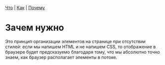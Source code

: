 [Что](./what.md) | [Как](./how.md) | [Почему](./why.md)

# Зачем нужно

Это принцип организации элементов на странице 
при отсутствии стилей: если мы напишем HTML и
не напишем CSS, то отображение в браузере будет 
предсказуемо благодаря тому, что мы абсолютно 
точно знаем, как браузер располагает элементы в потоке.